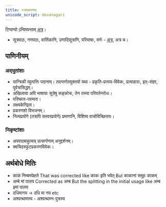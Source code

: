 ```yaml
---
title: +व्याकरणम्
unicode_script: devanagari
---
```


टिप्पण्यो ऽन्विष्यन्ताम् [अत्र](https://docs.google.com/spreadsheets/d/1YTU1e2CIeUXqsu06z_pfugpt3lkMeXeZLbLauOtksCQ/edit#gid=1755855185)।
- सूत्रपाठः, गणपाठः, वार्त्तिकानि, उणादिसूत्राणि, परिभाषाः, वर्णः - [अत्र](https://docs.google.com/spreadsheets/d/1208pyOsYiZlS5fmm8tYEq2qbCzqWgPnMYNUf1-1uRJM/edit#gid=0), अत्र च। 

## पाणिनीयम्
### अद्भुतांशाः
- यान्त्रिकी व्युत्पत्तिः पदानाम्। तदन्तर्गतयुक्तयो यथा - प्रकृति-प्रत्यय-विवेकः, प्रत्याहाराः, इत्-संज्ञा, पूर्वत्रासिद्धम्।
- अखिलाया अपि भाषायाः सूत्रेषु सङ्कोचः, तेन तस्या परिवर्तनरोधः। 
- परिष्कार-परम्परा। 
- लक्ष्यकेन्द्रिता।
- प्रकरणशो विभजनम्। 
- नित्यप्रयोगे (तत्रापि सस्वरप्रयोगे) प्रमाणानि, विशिष्य वाचोविच्छित्तयः।

### निकृष्टांशाः
- अपवादबाहुल्यय् उत्सर्गाणाम् अनुद्दर्शनम्। 
- क्वचिदस्फुटप्रकरणविवेकः।

## अर्थबोधे मितिः
- काकं निम्बमपेक्षते  That was corrected like काकः इति भवेत्  But काकानां समूहः काकम्
- अम्बे मां पालय  Corrected as अम्ब But the splitting in the initial usage like अम्ब इमां पालय 
- दधिमानय -> दधि मा नय etc
- अश्वत्थामस्य - अश्वत्थाम्नः पुत्रस्य